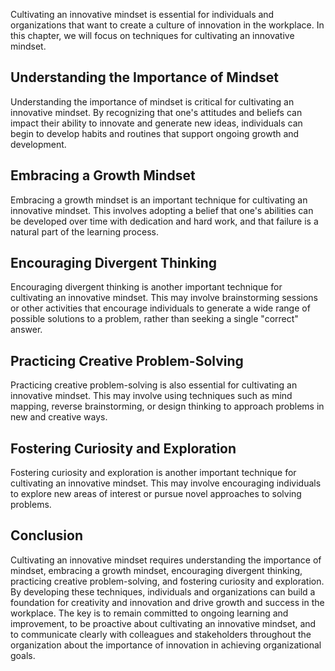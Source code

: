 
Cultivating an innovative mindset is essential for individuals and organizations that want to create a culture of innovation in the workplace. In this chapter, we will focus on techniques for cultivating an innovative mindset.

Understanding the Importance of Mindset
---------------------------------------

Understanding the importance of mindset is critical for cultivating an innovative mindset. By recognizing that one's attitudes and beliefs can impact their ability to innovate and generate new ideas, individuals can begin to develop habits and routines that support ongoing growth and development.

Embracing a Growth Mindset
--------------------------

Embracing a growth mindset is an important technique for cultivating an innovative mindset. This involves adopting a belief that one's abilities can be developed over time with dedication and hard work, and that failure is a natural part of the learning process.

Encouraging Divergent Thinking
------------------------------

Encouraging divergent thinking is another important technique for cultivating an innovative mindset. This may involve brainstorming sessions or other activities that encourage individuals to generate a wide range of possible solutions to a problem, rather than seeking a single "correct" answer.

Practicing Creative Problem-Solving
-----------------------------------

Practicing creative problem-solving is also essential for cultivating an innovative mindset. This may involve using techniques such as mind mapping, reverse brainstorming, or design thinking to approach problems in new and creative ways.

Fostering Curiosity and Exploration
-----------------------------------

Fostering curiosity and exploration is another important technique for cultivating an innovative mindset. This may involve encouraging individuals to explore new areas of interest or pursue novel approaches to solving problems.

Conclusion
----------

Cultivating an innovative mindset requires understanding the importance of mindset, embracing a growth mindset, encouraging divergent thinking, practicing creative problem-solving, and fostering curiosity and exploration. By developing these techniques, individuals and organizations can build a foundation for creativity and innovation and drive growth and success in the workplace. The key is to remain committed to ongoing learning and improvement, to be proactive about cultivating an innovative mindset, and to communicate clearly with colleagues and stakeholders throughout the organization about the importance of innovation in achieving organizational goals.
